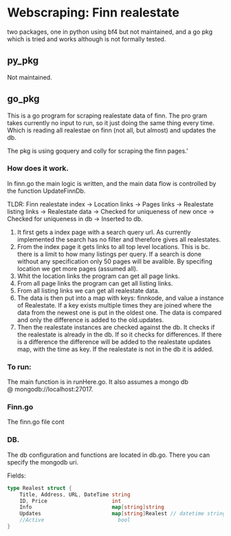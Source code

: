 # Webscraping: Finn realestate

two packages, one in python using bf4 but not maintained, and a go pkg which is tried and works although is not formally tested.

## py_pkg

Not maintained.

## go_pkg

This is a go program for scraping realestate data of finn. The pro gram takes currently no input to run, so it just doing the same thing every time. Which is reading all realestae on finn (not all, but almost) and updates the db.

The pkg is using goquery and colly for scraping the finn pages.'

### How does it work.

In finn.go the main logic is written, and the main data flow is controlled by the function UpdateFinnDb.

TLDR: Finn realestate index -> Location links -> Pages links -> Realestate listing links -> Realestate data -> Checked for uniqueness of new once -> Checked for uniqueness in db -> Inserted to db.

1. It first gets a index page with a search query url. As currently implemented the search has no filter and therefore gives all realestates. 
2. From the index page it gets links to all top level locations. This is bc. there is a limit to how many listings per query. If a search is done without any specification only 50 pages will be avalible. By specifing location we get more pages (assumed all).
3. Whit the location links the program can get all page links. 
4. From all page links the program can get all listing links.
5. From all listing links we can get all realestate data.
6. The data is then put into a map with keys: finnkode, and value a instance of Realestate. If a key exists multiple times they are joined where the data from the newest one is put in the oldest one. The data is compared and only the difference is added to the old.updates.
7. Then the realestate instances are checked against the db. It checks if the realestate is already in the db. If so it checks for differences. If there is a difference the difference will be added to the realestate updates map, with the time as key. If the realestate is not in the db it is added. 


### To run:

The main function is in runHere.go. It also assumes a mongo db @ mongodb://localhost:27017.

### Finn.go

The finn.go file cont

### DB.

The db configuration and functions are located in db.go. There you can specify the mongodb uri. 

Fields: 

```go
type Realest struct {
	Title, Address, URL, DateTime string
	ID, Price                     int
	Info                          map[string]string
	Updates                       map[string]Realest // datetime string
	//Active                        bool
}
```

